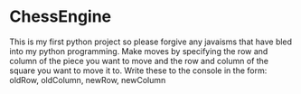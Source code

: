 # ChessEngine
This is my first python project so please forgive any javaisms that have bled into my python programming.
Make moves by specifying the row and column of the piece you want to move and the row and column of the square you want to move it to. 
Write these to the console in the form: oldRow, oldColumn, newRow, newColumn 
